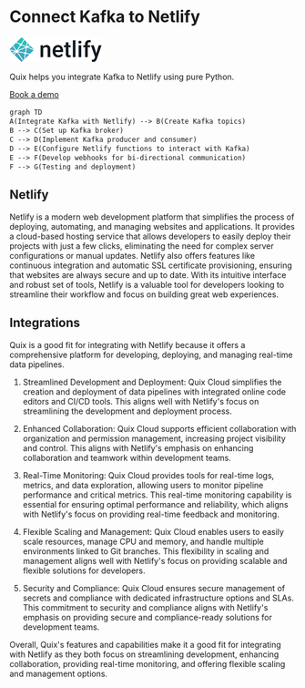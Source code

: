 # Connect Kafka to Netlify

![](./images/logo_1.jpg)

Quix helps you integrate Kafka to Netlify using pure Python.

<div>
<a class="md-button md-button--primary" href="https://share.hsforms.com/1iW0TmZzKQMChk0lxd_tGiw4yjw2?__hstc=175542013.2303933fbd746c0ac86d9ccbe9bc9100.1728383268831.1729603416735.1729620918855.31&__hssc=175542013.1.1729620918855&__hsfp=2132701734" target="_blank" style="margin-right:.5rem;">Book a demo</a>
<br/>
</div>

```mermaid
graph TD
A(Integrate Kafka with Netlify) --> B(Create Kafka topics)
B --> C(Set up Kafka broker)
C --> D(Implement Kafka producer and consumer)
D --> E(Configure Netlify functions to interact with Kafka)
E --> F(Develop webhooks for bi-directional communication)
F --> G(Testing and deployment)
```

## Netlify

Netlify is a modern web development platform that simplifies the process of deploying, automating, and managing websites and applications. It provides a cloud-based hosting service that allows developers to easily deploy their projects with just a few clicks, eliminating the need for complex server configurations or manual updates. Netlify also offers features like continuous integration and automatic SSL certificate provisioning, ensuring that websites are always secure and up to date. With its intuitive interface and robust set of tools, Netlify is a valuable tool for developers looking to streamline their workflow and focus on building great web experiences.

## Integrations

Quix is a good fit for integrating with Netlify because it offers a comprehensive platform for developing, deploying, and managing real-time data pipelines. 

1. Streamlined Development and Deployment: Quix Cloud simplifies the creation and deployment of data pipelines with integrated online code editors and CI/CD tools. This aligns well with Netlify's focus on streamlining the development and deployment process.

2. Enhanced Collaboration: Quix Cloud supports efficient collaboration with organization and permission management, increasing project visibility and control. This aligns with Netlify's emphasis on enhancing collaboration and teamwork within development teams.

3. Real-Time Monitoring: Quix Cloud provides tools for real-time logs, metrics, and data exploration, allowing users to monitor pipeline performance and critical metrics. This real-time monitoring capability is essential for ensuring optimal performance and reliability, which aligns with Netlify's focus on providing real-time feedback and monitoring.

4. Flexible Scaling and Management: Quix Cloud enables users to easily scale resources, manage CPU and memory, and handle multiple environments linked to Git branches. This flexibility in scaling and management aligns well with Netlify's focus on providing scalable and flexible solutions for developers.

5. Security and Compliance: Quix Cloud ensures secure management of secrets and compliance with dedicated infrastructure options and SLAs. This commitment to security and compliance aligns with Netlify's emphasis on providing secure and compliance-ready solutions for development teams.

Overall, Quix's features and capabilities make it a good fit for integrating with Netlify as they both focus on streamlining development, enhancing collaboration, providing real-time monitoring, and offering flexible scaling and management options.

